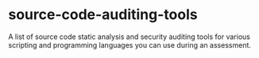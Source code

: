 # source-code-auditing-tools
A list of source code static analysis and security auditing tools for various scripting and programming languages you can use during an assessment.
